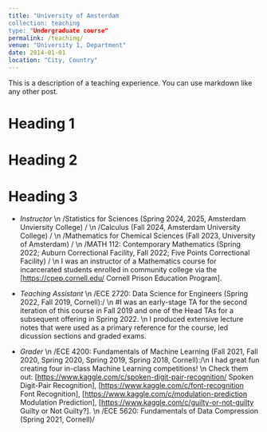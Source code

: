 ```yaml
---
title: "University of Amsterdam
collection: teaching
type: "Undergraduate course"
permalink: /teaching/
venue: "University 1, Department"
date: 2014-01-01
location: "City, Country"
---
```


This is a description of a teaching experience. You can use markdown like any other post.

Heading 1
======

Heading 2
======

Heading 3
======
- *Instructor* \n 
/Statistics for Sciences (Spring 2024, 2025, Amsterdam Unviersity College) / \n
/Calculus (Fall 2024, Amsterdam University College) / \n
/Mathematics for Chemical Sciences (Fall 2023, University of Amsterdam) / \n
/MATH 112: Contemporary Mathematics (Spring 2022; Auburn Correctional Facility, Fall 2022; Five Points Correctional Facility) / \n
I was an instructor of a Mathematics course for incarcerated students enrolled in community college via the [https://cpep.cornell.edu/ Cornell Prison Education Program]. 


- *Teaching Assistant* \n
/ECE 2720: Data Science for Engineers (Spring 2022, Fall 2019, Cornell):/ \n
#I was an early-stage TA for the second iteration of this course in Fall 2019 and one of the Head TAs for a subsequent offering in Spring 2022. \n  I produced extensive lecture notes that were used as a primary reference for the course, led dicussion sections and graded exams. 
 
- *Grader* \n
/ECE 4200: Fundamentals of Machine Learning (Fall 2021, Fall 2020, Spring 2020, Spring 2019, Spring 2018, Cornell):/\n 
I had great fun creating four in-class Machine Learning competitions! \n
Check them out: [https://www.kaggle.com/c/spoken-digit-pair-recognition/ Spoken Digit-Pair Recognition], [https://www.kaggle.com/c/font-recognition Font Recognition], [https://www.kaggle.com/c/modulation-prediction Modulation Prediction], [https://www.kaggle.com/c/guilty-or-not-guilty Guilty or Not Guilty?]. \n
/ECE 5620: Fundamentals of Data Compression (Spring 2021, Cornell)/


